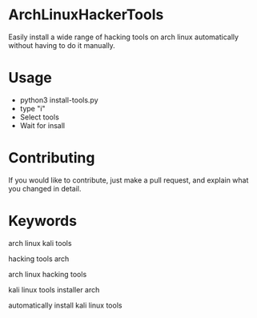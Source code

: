 # ArchLinuxHackerTools
Easily install a wide range of hacking tools on arch linux automatically without having to do it manually.

# Usage

- python3 install-tools.py
- type "i"
- Select tools
- Wait for insall

# Contributing
If you would like to contribute, just make a pull request, and explain what you changed in detail.

# Keywords
arch linux kali tools

hacking tools arch

arch linux hacking tools

kali linux tools installer arch

automatically install kali linux tools


